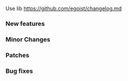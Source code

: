 
Use lib https://github.com/egoist/changelog.md

### New features

### Minor Changes

### Patches

### Bug fixes
